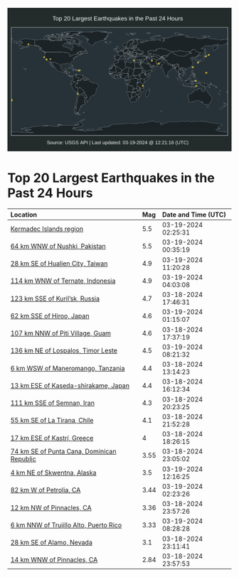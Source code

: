 ![Map](./map.png)

# Top 20 Largest Earthquakes in the Past 24 Hours

| Location | Mag | Date and Time (UTC) |
|:---|:---|:---|
| [Kermadec Islands region](https://earthquake.usgs.gov/earthquakes/eventpage/us6000mjpw) | 5.5 | 03-19-2024 02:25:31 |
| [64 km WNW of Nushki, Pakistan](https://earthquake.usgs.gov/earthquakes/eventpage/us6000mjpj) | 5.5 | 03-19-2024 00:35:19 |
| [28 km SE of Hualien City, Taiwan](https://earthquake.usgs.gov/earthquakes/eventpage/us6000mjr8) | 4.9 | 03-19-2024 11:20:28 |
| [114 km WNW of Ternate, Indonesia](https://earthquake.usgs.gov/earthquakes/eventpage/us6000mjqa) | 4.9 | 03-19-2024 04:03:08 |
| [123 km SSE of Kuril’sk, Russia](https://earthquake.usgs.gov/earthquakes/eventpage/us6000mjm8) | 4.7 | 03-18-2024 17:46:31 |
| [62 km SSE of Hiroo, Japan](https://earthquake.usgs.gov/earthquakes/eventpage/us6000mjpp) | 4.6 | 03-19-2024 01:15:07 |
| [107 km NNW of Piti Village, Guam](https://earthquake.usgs.gov/earthquakes/eventpage/us6000mjlf) | 4.6 | 03-18-2024 17:37:19 |
| [136 km NE of Lospalos, Timor Leste](https://earthquake.usgs.gov/earthquakes/eventpage/us6000mjqq) | 4.5 | 03-19-2024 08:21:32 |
| [6 km WSW of Maneromango, Tanzania](https://earthquake.usgs.gov/earthquakes/eventpage/us6000mjkm) | 4.4 | 03-18-2024 13:14:23 |
| [13 km ESE of Kaseda-shirakame, Japan](https://earthquake.usgs.gov/earthquakes/eventpage/us6000mjl9) | 4.4 | 03-18-2024 16:12:34 |
| [111 km SSE of Semnan, Iran](https://earthquake.usgs.gov/earthquakes/eventpage/us6000mjnc) | 4.3 | 03-18-2024 20:23:25 |
| [55 km SE of La Tirana, Chile](https://earthquake.usgs.gov/earthquakes/eventpage/us6000mjnm) | 4.1 | 03-18-2024 21:52:28 |
| [17 km ESE of Kastrí, Greece](https://earthquake.usgs.gov/earthquakes/eventpage/us6000mjmr) | 4 | 03-18-2024 18:26:15 |
| [74 km SE of Punta Cana, Dominican Republic](https://earthquake.usgs.gov/earthquakes/eventpage/pr2024078000) | 3.55 | 03-18-2024 23:05:02 |
| [4 km NE of Skwentna, Alaska](https://earthquake.usgs.gov/earthquakes/eventpage/ak0243mup3od) | 3.5 | 03-19-2024 12:16:25 |
| [82 km W of Petrolia, CA](https://earthquake.usgs.gov/earthquakes/eventpage/nc74019716) | 3.44 | 03-19-2024 02:23:26 |
| [12 km NW of Pinnacles, CA](https://earthquake.usgs.gov/earthquakes/eventpage/nc74019636) | 3.36 | 03-18-2024 23:57:26 |
| [6 km NNW of Trujillo Alto, Puerto Rico](https://earthquake.usgs.gov/earthquakes/eventpage/pr71443333) | 3.33 | 03-19-2024 08:28:28 |
| [28 km SE of Alamo, Nevada](https://earthquake.usgs.gov/earthquakes/eventpage/nn00874991) | 3.1 | 03-18-2024 23:11:41 |
| [14 km WNW of Pinnacles, CA](https://earthquake.usgs.gov/earthquakes/eventpage/nc74019631) | 2.84 | 03-18-2024 23:57:53 |
